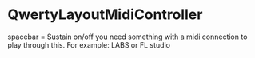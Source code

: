 # QwertyLayoutMidiController
spacebar = Sustain on/off
you need something with a midi connection to play through this.
For example: LABS or FL studio
